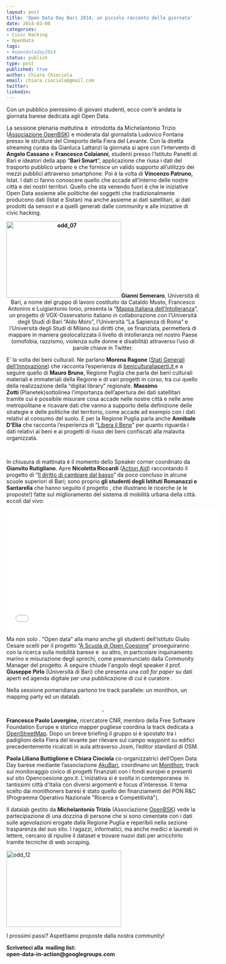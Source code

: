 ```yaml
---
layout: post
title: 'Open Data Day Bari 2014, un piccolo racconto della giornata'
date: 2014-03-08
categories:
- Civic Hacking
- OpenData
tags:
- #opendataday2014
status: publish
type: post
published: true
author: Chiara Chiociola
email: chiara.ciociola@gmail.com
twitter:
linkedin:
---
```

<p>Con un pubblico pienissimo di giovani studenti, ecco com'è andata la giornata barese dedicata agli Open Data.</p>
<p>La sessione plenaria mattutina è  introdotta da Michelantonio Trizio (<a href="http://www.openbsk.it/">Associazione OpenBSK</a>) e moderata dal giornalista Ludovico Fontana presso le strutture del Cineporto della Fiera del Levante. Con la diretta streaming curata da Gianluca Lattanzi la giornata si apre con l’intervento di <strong>Angelo Cassano</strong> e <strong>Francesco Colaianni</strong>, studenti presso l’Istituto Panetti di Bari e ideatori della app “<strong>Bari Smart</strong>”, applicazione che riusa i dati del trasporto pubblico urbano e che fornisce un valido supporto all’utilizzo dei mezzi pubblici attraverso smartphone. Poi è la volta di <strong>Vincenzo Patruno,</strong> Istat. I dati ci fanno conoscere quello che accade all’interno delle nostre città e dei nostri territori. Quello che sta venendo fuori è che le iniziative Open Data assieme alle politiche dei soggetti che tradizionalmente producono dati (Istat e Sistan) ma anche assieme ai dati satellitari, ai dati prodotti da sensori e a quelli generati dalle community e alle iniziative di civic hacking.</p>

<!--more-->

<p style="text-align: center;"><strong><a href="http://www.opendatabari.it/wp-content/uploads/2014/03/odd_07.png"><img class="wp-image-280 aligncenter" alt="odd_07" src="assets/odd_07-300x199.png" width="300" height="199" /></a>Gianni Semeraro</strong>, Università di Bari, a nome del gruppo di lavoro costituito da Cataldo Musto, Francesco Antonino e Luigiantonio Ionio, presenta la “<a href="http://www.voxdiritti.it/?p=2353">Mappa Italiana dell’Intolleranza</a>”, un progetto di VOX-Osservatorio italiano in collaborazione con l’Università degli Studi di Bari “Aldo Moro”, l’Università “La Sapienza di Roma” e l’Università degli Studi di Milano sui diritti che, se finanziata, permetterà di mappare in maniera geolocalizzata il livello di intolleranza nel nostro Paese (omofobia, razzismo, violenza sulle donne e disabilità) attraverso l’uso di parole chiave in Twitter.</p>
<p>E’ la volta dei beni culturali. Ne parlano <strong>Morena Ragone</strong> (<a href="http://www.statigeneralinnovazione.it/online/">Stati Generali dell’Innovazione</a>) che racconta l’esperienza di <a href="http://www.beniculturaliaperti.it/">beniculturaliaperti.it </a>e a seguire quello di <strong>Mauro Bruno</strong>, Regione Puglia che parla dei beni culturali materiali e immateriali della Regione e di vari progetti in corso, tra cui quello della realizzazione della “digital library” regionale. <strong>Massimo Zotti </strong>(Planetek)sottolinea l’importanza dell’apertura dei dati satellitari tramite cui è possibile misurare cosa accade nelle nostre città e nelle aree metropolitane e ricavare dati che vanno a supporto della definizione delle strategie e delle politiche del territorio, come accade ad esempio con i dati relativi al consumo del suolo. E per la Regione Puglia parla anche <strong>Annibale D’Elia</strong> che racconta l’esperienza di “<a href="http://liberailbene.regione.puglia.it/">Libera il Bene</a>” per quanto riguarda i dati relativi ai beni e ai progetti di riuso dei beni confiscati alla malavita organizzata.</p>
<p>&nbsp;</p>
<p>In chiusura di mattinata è il momento dello Speaker corner coordinato da <strong>Gianvito Rutigliano</strong>. Apre <strong>Nicoletta Riccardi</strong> (<a href="http://www.actionaid.it/">Action Aid</a>) raccontando il progetto di “<a href="https://www.facebook.com/events/779704115380263/?ref=22">Il diritto di cambiare dal basso</a>” da poco concluso in alcune scuole superiori di Bari; sono proprio <strong>gli studenti degli Istituti Romanazzi e Santarella</strong> che hanno seguito il progetto , che illustrano le ricerche (e le proposte!) fatte sul miglioramento del sistema di mobilità urbana della città. eccoli dal vivo:</p>
<p><iframe src="//www.youtube.com/embed/x3RuvlWDlwc" height="315" width="560" allowfullscreen="" frameborder="0"></iframe></p>
<p>Ma non solo . “Open data” alla mano anche gli studenti dell’istituto Giulio Cesare scelti per il progetto “<a href="http://www.ascuoladiopencoesione.it/2013/">A Scuola di Open Coesione</a>” proseguiranno con la ricerca sulla mobilità barese e  su altro, in particolare inquinamento marino e misurazione degli sprechi, come preannunciato dalla Community Manager del progetto. A seguire chiude l'angolo degli speaker il prof. <strong>Giuseppe Pirlo</strong> (Università di Bari) che presenta una <em>call for paper</em> su dati aperti ed agenda digitale per una pubblicazione di cui è curatore .</p>
<p>Nella sessione pomeridiana partono tre track parallele: un monithon, un mapping party ed un datalab.</p>
<p style="text-align: center;"><a href="http://www.opendatabari.it/wp-content/uploads/2014/03/odd_12.png"> </a></p>
<p><strong>Francesco Paolo Lovergine,</strong> ricercatore CNR, membro della Free Software Foundation Europe e storico mapper pugliese coordina la track dedicata a <a href="http://www.openstreetmap.org/">OpenStreetMap</a>. Dopo un breve briefing il gruppo si è spostato tra i padiglioni della Fiera del levante per rilevare sul campo waypoint su edifici precedentemente ricalcati in aula attraverso Josm, l’editor standard di OSM.</p>
<p><strong>Paola Liliana Buttiglione e Chiara Ciociola</strong> co-organizzatrici dell’Open Data Day barese mediante l’associazione <a href="http://akubari.it">AkuBari</a>, coordinano un <a href="http://monithon.it/">Monithon</a>, track sul monitoraggio civico di progetti finanziati con i fondi europei e presenti sul sito Opencoesione.gov.it. L'iniziativa si è svolta in contemporanea  in tantissimi città d'Italia con diversi argomenti e focus d'interesse. Il tema scelto dai monithoners baresi è stato quello dei finanziamenti del PON R&amp;C (Programma Operativo Nazionale "Ricerca e Competitività").</p>
<p>Il datalab gestito da <strong>Michelantonio Trizio</strong> (Associazione <a href="http://www.openbsk.it/">OpenBSK</a>) vede la partecipazione di una dozzina di persone che si sono cimentate con i dati sulle agevolazioni erogate dalla Regione Puglia e reperibili nella sezione trasparenza del suo sito. I ragazzi, informatici, ma anche medici e laureati in lettere, cercano di ripulire il dataset e trovare nuovi dati per arricchirlo tramite tecniche di web scraping.</p>
<p><a href="http://www.opendatabari.it/wp-content/uploads/2014/03/odd_12.png"><img alt="odd_12" src="assets/odd_12-300x199.png" width="300" height="199" /></a></p>
<p>I prossimi passi? Aspettiamo proposte dalla nostra community!</p>
<p><strong>Scriveteci alla  mailing list:</strong><br />
<strong> open-data-in-action@googlegroups.com</strong></p>
<p>&nbsp;</p>
<p>&nbsp;</p>
